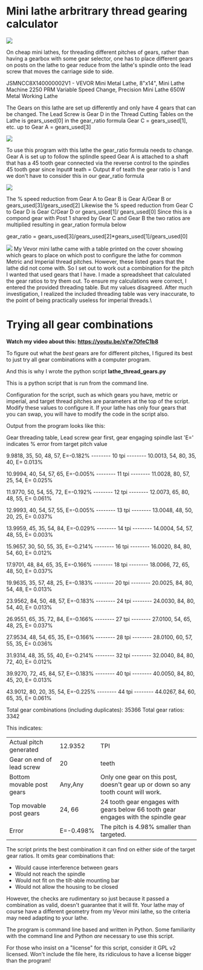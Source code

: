 # Mini lathe arbritrary thread gearing calculator

![](img/Vevor8x14gearsAll.jpeg)

On cheap mini lathes, for threading different pitches of gears, rather
than having a gearbox with some gear selector, one has to place
different gears on posts on the lathe to gear reduce from the lathe\'s
spindle onto the lead screw that moves the carriage side to side.

JSMNCC8X140000002V1 - VEVOR Mini Metal Lathe, 8"x14",
Mini Lathe Machine 2250 PRM Variable Speed Change, Precision Mini Lathe 650W Metal Working Lathe

The Gears on this lathe are set up differently and only have 4 gears that can be changed.
The Lead Screw is Gear D in the Thread Cutting Tables on the Lathe is gears_used[0] in the gear_ratio formula
Gear C = gears_used[1], etc. up to Gear A = gears_used[3]


![](img/Vevor8x14gears.jpeg)

To use this program with this lathe the gear_ratio formula needs to change.
Gear A is set up to follow the splindle speed
Gear A is attached to a shaft that has a 45 tooth gear connected via the reverse control to the spindles 45 tooth gear
since Input# teath = Output # of teath the gear ratio is 1 and we don't have to consider this in our gear_ratio formula

![](img/ppt.jpeg)

The % speed reduction from Gear A to Gear B is Gear A/Gear B or gears_used[3]/gears_used[2]
Likewise the % speed reduction from Gear C to Gear D is Gear C/Gear D or  gears_used[1]/ gears_used[0]
Since this is a compond gear with Post 1 shared by Gear C and Gear B the two ratios are multiplied resulting in gear_ration formula below

gear_ratio = gears_used[3]/gears_used[2]*gears_used[1]/gears_used[0]

![](img/table.jpeg)
My Vevor mini lathe came with a table printed on the cover showing
which gears to place on which post to configure the lathe for common
Metric and Imperial thread pitches. However, these listed gears that
the lathe did not come with. So I set out to work out a combination
for the pitch I wanted that used gears that I have. I made a
spreadsheet that calculated the gear ratios to try them out. To ensure
my calculations were correct, I entered the provided threading
table. But my values disagreed. After much investigation, I realized
the included threading table was very inaccurate, to the point of
being practically useless for imperial threads.\

# Trying all gear combinations

**Watch my video about this: <https://youtu.be/sYw7OfeC1b8>**

To figure out what the *best* gears are for different pitches, I
figured its best to just try all gear combinations with a computer
program.

And this is why I wrote the python script **lathe_thread_gears.py**

This is a python script that is run from the command line.

Configuration for the script, such as which gears you have, metric or
imperial, and target thread pitches are parameters at the top of the
script. Modify these values to configure it. If your lathe has only
four gears that you can swap, you will have to modify the code in the
script also.

Output from the program looks like this:

Gear threading table, Lead screw gear first, gear engaging spindle last
'E=' indicates % error from target pitch value

  9.9818,  35,   50, 48,   57,  E=-0.182%
-------- 10 tpi --------
 10.0013,  54,   80, 35,   40,  E= 0.013%

 10.9994,  40,   54, 57,   65,  E=-0.005%
-------- 11 tpi --------
 11.0028,  80,   57, 25,   54,  E= 0.025%

 11.9770,  50,   54, 55,   72,  E=-0.192%
-------- 12 tpi --------
 12.0073,  65,   80, 48,   55,  E= 0.061%

 12.9993,  40,   54, 57,   55,  E=-0.005%
-------- 13 tpi --------
 13.0048,  48,   50, 20,   25,  E= 0.037%

 13.9959,  45,   35, 54,   84,  E=-0.029%
-------- 14 tpi --------
 14.0004,  54,   57, 48,   55,  E= 0.003%

 15.9657,  30,   50, 55,   35,  E=-0.214%
-------- 16 tpi --------
 16.0020,  84,   80, 54,   60,  E= 0.012%

 17.9701,  48,   84, 65,   35,  E=-0.166%
-------- 18 tpi --------
 18.0066,  72,   65, 48,   50,  E= 0.037%

 19.9635,  35,   57, 48,   25,  E=-0.183%
-------- 20 tpi --------
 20.0025,  84,   80, 54,   48,  E= 0.013%

 23.9562,  84,   50, 48,   57,  E=-0.183%
-------- 24 tpi --------
 24.0030,  84,   80, 54,   40,  E= 0.013%

 26.9551,  65,   35, 72,   84,  E=-0.166%
-------- 27 tpi --------
 27.0100,  54,   65, 48,   25,  E= 0.037%

 27.9534,  48,   54, 65,   35,  E=-0.166%
-------- 28 tpi --------
 28.0100,  60,   57, 55,   35,  E= 0.036%

 31.9314,  48,   35, 55,   40,  E=-0.214%
-------- 32 tpi --------
 32.0040,  84,   80, 72,   40,  E= 0.012%

 39.9270,  72,   45, 84,   57,  E=-0.183%
-------- 40 tpi --------
 40.0050,  84,   80, 45,   20,  E= 0.013%

 43.9012,  80,   20, 35,   54,  E=-0.225%
-------- 44 tpi --------
 44.0267,  84,   60, 65,   35,  E= 0.061%

Total gear combinations (including duplicates): 35366
Total gear ratios: 3342


This indicates:

|                           |            |                                   |
|---------------------------|------------|-----------------------------------|
| Actual pitch generated    | 12.9352    | TPI |
| Gear on end of lead screw | 20         | teeth |
| Bottom movable post gears | Any,Any    | Only one gear on this post, doesn\'t gear up or down so any tooth count will work. |
| Top movable post gears    | 24, 66     | 24 tooth gear engages with gears below 66 tooth gear engages with the spindle gear |
| Error                     | E=-0.498%  | The pitch is 4.98% smaller than targeted. |

The script prints the best combination it can find on either side of the
target gear ratios. It omits gear combinations that:

* Would cause interference between gears
* Would not reach the spindle
* Would not fit on the tilt-able mounting bar
* Would not allow the housing to be closed

However, the checks are rudimentary so just because it passed a
combination as valid, doesn\'t guarantee that it will fit. Your lathe
may of course have a different geometry from my Vevor mini lathe, so
the criteria may need adapting to your lathe.

The program is command line based and written in Python. Some
familiarity with the command line and Python *are* necessary to use
this script.

For those who insist on a "license" for this script, consider it GPL v2
licensed.  Won't include the file here, its ridiculous to have a license
bigger than the program!
